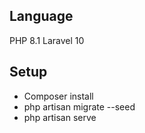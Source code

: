 ## Language
PHP 8.1 
Laravel 10

## Setup
- Composer install
- php artisan migrate --seed
- php artisan serve
